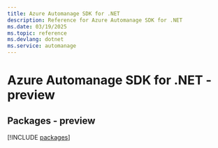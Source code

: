 ```yaml
---
title: Azure Automanage SDK for .NET
description: Reference for Azure Automanage SDK for .NET
ms.date: 03/19/2025
ms.topic: reference
ms.devlang: dotnet
ms.service: automanage
---
```

# Azure Automanage SDK for .NET - preview
## Packages - preview
[!INCLUDE [packages](automanage-index.md)]